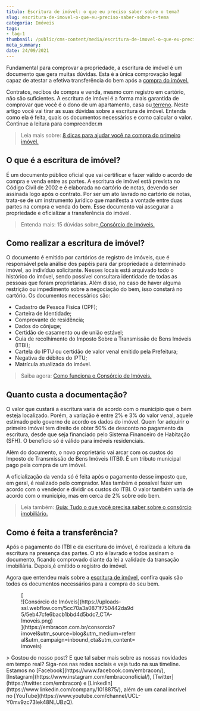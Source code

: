 ```yaml
---
titulo: Escritura de imóvel: o que eu preciso saber sobre o tema?
slug: escritura-de-imovel-o-que-eu-preciso-saber-sobre-o-tema
categoria: Imóveis
tags:
- tag-1
thumbnail: /public/cms-content/media/escritura-de-imovel-o-que-eu-preciso-saber-sobre-o-tema.jpg
meta_summary: 
date: 24/09/2021
---
```

Fundamental para comprovar a propriedade, a escritura de imóvel é um documento que gera muitas dúvidas. Esta é a única comprovação legal capaz de atestar a efetiva transferência do bem após a [compra do imóvel.](https://www.embracon.com.br/blog/saiba-o-que-levar-em-consideracao-antes-de-comprar-um-imovel)

Contratos, recibos de compra e venda, mesmo com registro em cartório, não são suficientes. A escritura de imóvel é a forma mais garantida de comprovar que você é o dono de um apartamento, casa ou[ terreno](https://www.embracon.com.br/blog/vale-a-pena-comprar-um-terreno-para-investir). Neste artigo você vai tirar as suas dúvidas sobre a escritura de imóvel. Entenda como ela é feita, quais os documentos necessários e como calcular o valor. Continue a leitura para compreender.m

> Leia mais sobre: [8 dicas para ajudar você na compra do primeiro imóvel.](https://www.embracon.com.br/blog/8-dicas-compra-primeiro-imovel)

O que é a escritura de imóvel?
------------------------------

É um documento público oficial que vai certificar e fazer válido o acordo de compra e venda entre as partes. A escritura de imóvel está prevista no Código Civil de 2002 e é elaborada no cartório de notas, devendo ser assinada logo após o contrato. Por ser um ato lavrado no cartório de notas, trata-se de um instrumento jurídico que manifesta a vontade entre duas partes na compra e venda do bem. Esse documento vai assegurar a propriedade e oficializar a transferência do imóvel.

> Entenda mais: 15 dúvidas sobre[ Consórcio de Imóveis.](https://www.embracon.com.br/blog/15-duvidas-sobre-consorcio-de-imoveis)

Como realizar a escritura de imóvel?
------------------------------------

O documento é emitido por cartórios de registro de imóveis, que é responsável pela análise dos papéis para dar propriedade a determinado imóvel, ao indivíduo solicitante. Nesses locais está arquivado todo o histórico do imóvel, sendo possível consultara identidade de todas as pessoas que foram proprietárias. Além disso, no caso de haver alguma restrição ou impedimento sobre a negociação do bem, isso constará no cartório. Os documentos necessários são:

- Cadastro de Pessoa Física (CPF);
- Carteira de Identidade;
- Comprovante de residência;
- Dados do cônjuge;
- Certidão de casamento ou de união estável;
- Guia de recolhimento do Imposto Sobre a Transmissão de Bens Imóveis (ITBI);
- Cartela do IPTU ou certidão de valor venal emitido pela Prefeitura;
- Negativa de débitos do IPTU;
- Matrícula atualizada do imóvel.

> Saiba agora: [Como funciona o Consórcio de Imóveis.](https://www.embracon.com.br/blog/como-funciona-consorcio-de-imoveis)

Quanto custa a documentação?
----------------------------

O valor que custará a escritura varia de acordo com o município que o bem esteja localizado. Porém, a variação é entre 2% e 3% do valor venal, aquele estimado pelo governo de acordo os dados do imóvel. Quem for adquirir o primeiro imóvel tem direito de obter 50% de desconto no pagamento da escritura, desde que seja financiado pelo Sistema Financeiro de Habitação (SFH). O benefício só é válido para imóveis residenciais.

Além do documento, o novo proprietário vai arcar com os custos do Imposto de Transmissão de Bens Imóveis (ITBI). É um tributo municipal pago pela compra de um imóvel.

A oficialização da venda só é feita após o pagamento desse imposto que, em geral, é realizado pelo comprador. Mas também é possível fazer um acordo com o vendedor e dividir os custos do ITBI. O valor também varia de acordo com o município, mas em cerca de 2% sobre odo bem.

> Leia também: [Guia: Tudo o que você precisa saber sobre o consórcio imobiliário.](https://www.embracon.com.br/blog/guia-completo-consorcio-imobiliario)

Como é feita a transferência?
-----------------------------

Após o pagamento do ITBI e da escritura do imóvel, é realizada a leitura da escritura na presença das partes. O ato é lavrado e todos assinam o documento, ficando comprovado diante da lei a validade da transação imobiliária. Depois,é emitido o registro do imóvel.

Agora que entendeu mais sobre a [escritura de imóvel](https://www.embracon.com.br/blog/qual-e-a-documentacao-necessaria-para-a-compra-de-um-imovel), confira quais são todos os documentos necessários para a compra do seu bem.

<figure class="w-richtext-figure-type-image w-richtext-align-center" style="max-width:310px">[<div>![Consórcio de Imóveis](https://uploads-ssl.webflow.com/5cc70a3a0871f750442da9d5/5eb47cfe6bacb1bbd4d5bdc7_CTA-Imoveis.png)</div>](https://embracon.com.br/consorcio?imovel&utm_source=blog&utm_medium=referral&utm_campaign=inbound_cta&utm_content=imoveis)</figure>> Gostou do nosso post? E que tal saber mais sobre as nossas novidades em tempo real? Siga-nos nas redes sociais e veja tudo na sua timeline. Estamos no [Facebook](https://www.facebook.com/embracon/), [Instagram](https://www.instagram.com/embraconoficial/), [Twitter](https://twitter.com/embracon) e [LinkedIn](https://www.linkedin.com/company/1018875/), além de um canal incrível no [YouTube](https://www.youtube.com/channel/UCL-Y0mv9zc73Iek48NLUBzQ).
